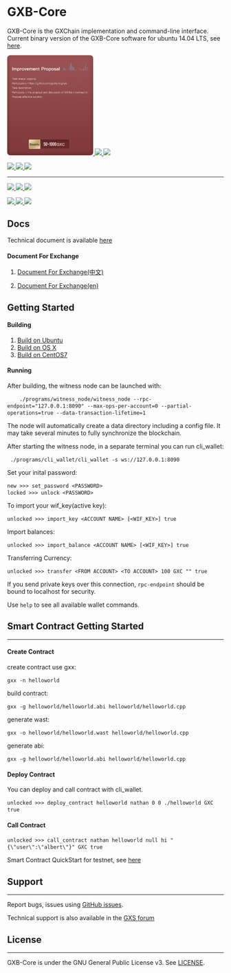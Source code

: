 # GXB-Core

GXB-Core is the GXChain implementation and command-line interface.
Current binary version of the GXB-Core software for ubuntu 14.04 LTS, see [here](https://github.com/gxchain/gxb-core/releases).

<p>
   <a href="https://github.com/gxchain/gxips">
      <img width="200px" src='https://raw.githubusercontent.com/gxchain/gxips/master/assets/images/task-gxips-en.png'/>
   </a>
   <a href="https://github.com/gxchain/gxclient-node">
      <img width="200px" src='https://raw.githubusercontent.com/gxchain/gxips/master/assets/images/task-gxclient-en.png'/>
   </a>
   <a href="https://github.com/gxchain/gxchain-wallet">
      <img width="200px" src='https://raw.githubusercontent.com/gxchain/gxips/master/assets/images/task-mwallet-en.png'/>
   </a>
</p>
<p>
   <a href="https://github.com/gxchain/gxchain-light">
      <img width="200px" src='https://raw.githubusercontent.com/gxchain/gxips/master/assets/images/task-wallet-en.png'/>
   </a>
   <a href="https://github.com/gxchain/docs">
      <img width="200px" src='https://raw.githubusercontent.com/gxchain/gxips/master/assets/images/task-docs-en.png'/>
   </a>
   <a href="https://github.com/gxchain/gxc-smart-contract-ide">
      <img width="200px" src='https://raw.githubusercontent.com/gxchain/gxips/master/assets/images/task-ide-en.png'/>
   </a>
</p>

---

<p>
   <a href="https://github.com/gxchain/gxips">
      <img width="200px" src='https://raw.githubusercontent.com/gxchain/gxips/master/assets/images/task-gxips.png'/>
   </a>
   <a href="https://github.com/gxchain/gxclient-node">
      <img width="200px" src='https://raw.githubusercontent.com/gxchain/gxips/master/assets/images/task-gxclient.png'/>
   </a>
   <a href="https://github.com/gxchain/gxchain-wallet">
      <img width="200px" src='https://raw.githubusercontent.com/gxchain/gxips/master/assets/images/task-mwallet.png'/>
   </a>
</p>
<p>
   <a href="https://github.com/gxchain/gxchain-light">
      <img width="200px" src='https://raw.githubusercontent.com/gxchain/gxips/master/assets/images/task-wallet.png'/>
   </a>
   <a href="https://github.com/gxchain/docs">
      <img width="200px" src='https://raw.githubusercontent.com/gxchain/gxips/master/assets/images/task-docs.png'/>
   </a>
   <a href="https://github.com/gxchain/gxc-smart-contract-ide">
      <img width="200px" src='https://raw.githubusercontent.com/gxchain/gxips/master/assets/images/task-ide.png'/>
   </a>
</p>

## Docs
Technical document is available [here](https://docs.gxchain.org/)


#### Document For Exchange
1. [Document For Exchange(中文)](https://github.com/gxchain/gxb-core/wiki/for_exchanges_cn)

2. [Document For Exchange(en)](https://github.com/gxchain/gxb-core/wiki/Instruction-for-exchanges)


## Getting Started

#### Building

 1. [Build on Ubuntu](https://github.com/gxchain/gxb-core/wiki/BUILD_UBUNTU)
 2. [Build on OS X](https://github.com/gxchain/gxb-core/wiki/BUILD_OS_X)
 3. [Build on CentOS7](https://github.com/gxchain/gxb-core/wiki/BUILD_CENTOS7)

#### Running
After building, the witness node can be launched with:
```
    ./programs/witness_node/witness_node --rpc-endpoint="127.0.0.1:8090" --max-ops-per-account=0 --partial-operations=true --data-transaction-lifetime=1
```
The node will automatically create a data directory including a config file. It may take several minutes to fully synchronize
the blockchain.

After starting the witness node, in a separate terminal you can run cli_wallet:
```
 ./programs/cli_wallet/cli_wallet -s ws://127.0.0.1:8090
```
Set your inital password:
```
new >>> set_password <PASSWORD>
locked >>> unlock <PASSWORD>
```
To import your wif_key(active key):
```
unlocked >>> import_key <ACCOUNT NAME> [<WIF_KEY>] true
```
Import balances:
```
unlocked >>> import_balance <ACCOUNT NAME> [<WIF_KEY>] true
```
Transferring Currency:
```
unlocked >>> transfer <FROM ACCOUNT> <TO ACCOUNT> 100 GXC "" true
```

If you send private keys over this connection, `rpc-endpoint` should be bound to localhost for security.

Use `help` to see all available wallet commands.

## Smart Contract Getting Started
---------------

#### Create Contract

create contract use gxx:
```
gxx -n helloworld
```

build contract:
```
gxx -g helloworld/helloworld.abi helloworld/helloworld.cpp
```

generate wast:
```
gxx -o helloworld/helloworld.wast helloworld/helloworld.cpp
```

generate abi:
```
gxx -g helloworld/helloworld.abi helloworld/helloworld.cpp
```


#### Deploy Contract
You can deploy and call contract with cli_wallet.

```
unlocked >>> deploy_contract helloworld nathan 0 0 ./helloworld GXC true
```

#### Call Contract
```
unlocked >>> call_contract nathan helloworld null hi "{\"user\":\"albert\"}" GXC true

```

Smart Contract QuickStart for testnet, see [here](https://github.com/gxchain/Technical-Documents/blob/master/gxchain_contract_start.md)

## Support
---------------
Report bugs, issues using [GitHub issues](https://github.com/gxchain/gxb-core/issues/new?template=bug_report.md).

Technical support is also available in the [GXS forum](https://forum.gxb.io/category/3/for-developers-%E5%BC%80%E5%8F%91%E8%80%85%E4%B8%93%E5%8C%BA)



## License
---------------
GXB-Core is under the GNU General Public License v3. See [LICENSE](https://github.com/gxchain/gxb-core/blob/master/LICENSE).
